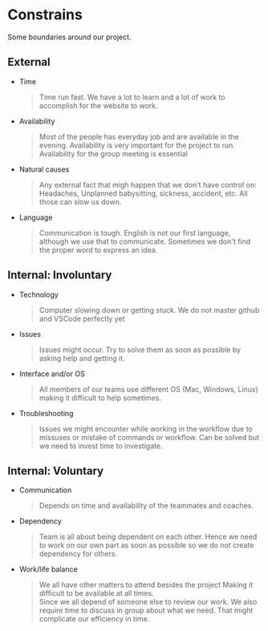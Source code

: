 # Constrains

Some boundaries around our project.

## External

- Time

  > Time run fast. We have a lot to learn and a lot of work to accomplish for
  > the website to work.

- Availability

  > Most of the people has everyday job and are available in the evening.
  > Availability is very important for the project to run. Availability for the
  > group meeting is essential

- Natural causes

  > Any external fact that migh happen that we don't have control on: Headaches,
  > Unplanned babysitting, sickness, accident, etc. All those can slow us down.

- Language
  > Communication is tough. English is not our first language, although we use
  > that to communicate. Sometimes we don't find the proper word to express an
  > idea.

## Internal: Involuntary

- Technology

  > Computer slowing down or getting stuck. We do not master github and VSCode
  > perfectly yet

- Issues

  > Issues might occur. Try to solve them as soon as possible by asking help and
  > getting it.

- Interface and/or OS

  > All members of our teams use different OS (Mac, Windows, Linux) making it
  > difficult to help sometimes.

- Troubleshooting
  > Issues we might encounter while working in the workflow due to missuses or
  > mistake of commands or workflow. Can be solved but we need to invest time to
  > investigate.

## Internal: Voluntary

- Communication

  > Depends on time and availability of the teammates and coaches.

- Dependency

  > Team is all about being dependent on each other. Hence we need to work on
  > our own part as soon as possible so we do not create dependency for others.

- Work/life balance

  > We all have other matters to attend besides the project Making it difficult
  > to be available at all times.  
  > Since we all depend of someone else to review our work. We also require time
  > to discuss in group about what we need. That might complicate our efficiency
  > in time.

